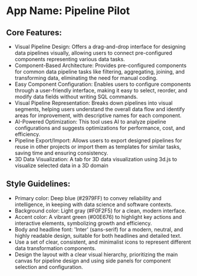 # **App Name**: Pipeline Pilot

## Core Features:

- Visual Pipeline Design: Offers a drag-and-drop interface for designing data pipelines visually, allowing users to connect pre-configured components representing various data tasks.
- Component-Based Architecture: Provides pre-configured components for common data pipeline tasks like filtering, aggregating, joining, and transforming data, eliminating the need for manual coding.
- Easy Component Configuration: Enables users to configure components through a user-friendly interface, making it easy to select, reorder, and modify data fields without writing SQL commands.
- Visual Pipeline Representation: Breaks down pipelines into visual segments, helping users understand the overall data flow and identify areas for improvement, with descriptive names for each component.
- AI-Powered Optimization: This tool uses AI to analyze pipeline configurations and suggests optimizations for performance, cost, and efficiency.
- Pipeline Export/Import: Allows users to export designed pipelines for reuse in other projects or import them as templates for similar tasks, saving time and ensuring consistency.
- 3D Data Visualization: A tab for 3D data visualization using 3d.js to visualize selected data in a 3D domain

## Style Guidelines:

- Primary color: Deep blue (#2979FF) to convey reliability and intelligence, in keeping with data science and software contexts.
- Background color: Light gray (#F0F2F5) for a clean, modern interface.
- Accent color: A vibrant green (#00E676) to highlight key actions and interactive elements, symbolizing growth and efficiency.
- Body and headline font: 'Inter' (sans-serif) for a modern, neutral, and highly readable design, suitable for both headlines and detailed text.
- Use a set of clear, consistent, and minimalist icons to represent different data transformation components.
- Design the layout with a clear visual hierarchy, prioritizing the main canvas for pipeline design and using side panels for component selection and configuration.